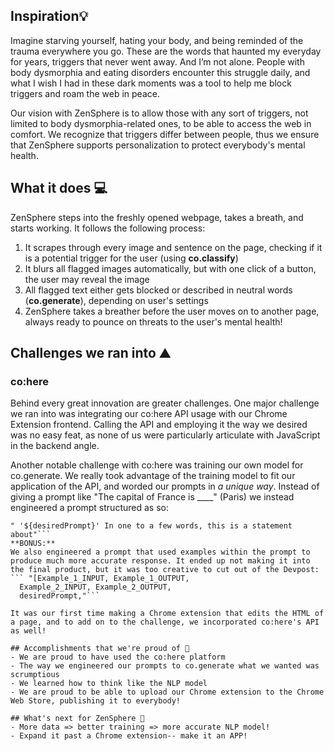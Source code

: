 ## Inspiration💡
Imagine starving yourself, hating your body, and being reminded of the trauma everywhere you go. These are the words that haunted my everyday for years, triggers that never went away. And I’m not alone. People with body dysmorphia and eating disorders encounter this struggle daily, and what I wish I had in these dark moments was a tool to help me block triggers and roam the web in peace.

Our vision with ZenSphere is to allow those with any sort of triggers, not limited to body dysmorphia-related ones, to be able to access the web in comfort. We recognize that triggers differ between people, thus we ensure that ZenSphere supports personalization to protect everybody's mental health.

## What it does 💻
ZenSphere steps into the freshly opened webpage, takes a breath, and starts working.
It follows the following process:
1. It scrapes through every image and sentence on the page, checking if it is a potential trigger for the user (using **co.classify**)
2. It blurs all flagged images automatically, but with one click of a button, the user may reveal the image
3. All flagged text either gets blocked or described in neutral words (**co.generate**), depending on user's settings
4. ZenSphere takes a breather before the user moves on to another page, always ready to pounce on threats to the user's mental health!

## Challenges we ran into ⛰️
### co:here
Behind every great innovation are greater challenges. One major challenge we ran into was integrating our co:here API usage with our Chrome Extension frontend. Calling the API and employing it the way we desired was no easy feat, as none of us were particularly articulate with JavaScript in the backend angle.

Another notable challenge with co:here was training our own model for co.generate. We really took advantage of the training model to fit our application of the API, and worded our prompts in _a unique way_. Instead of giving a prompt like "The capital of France is ____" (Paris) we instead engineered a prompt structured as so:
```var desiredPrompt = [input through algorithm];
" '${desiredPrompt}' In one to a few words, this is a statement about"```
**BONUS:**
We also engineered a prompt that used examples within the prompt to produce much more accurate response. It ended up not making it into the final product, but it was too creative to cut out of the Devpost:
``` "[Example_1_INPUT, Example_1_OUTPUT, 
  Example_2_INPUT, Example_2_OUTPUT, 
  desiredPrompt,"```

It was our first time making a Chrome extension that edits the HTML of a page, and to add on to the challenge, we incorporated co:here's API as well!

## Accomplishments that we're proud of 🏅
- We are proud to have used the co:here platform
- The way we engineered our prompts to co.generate what we wanted was scrumptious
- We learned how to think like the NLP model
- We are proud to be able to upload our Chrome extension to the Chrome Web Store, publishing it to everybody!

## What's next for ZenSphere 🥅
- More data => better training => more accurate NLP model!
- Expand it past a Chrome extension-- make it an APP!
